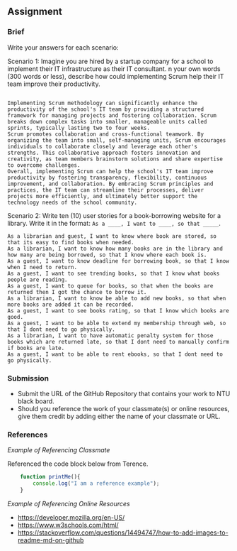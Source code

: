 ## Assignment

### Brief

Write your answers for each scenario:

Scenario 1:
Imagine you are hired by a startup company for a school to implement their IT infrastructure as their IT consultant. n your own words (300 words or less), describe how could implementing Scrum help their IT team improve their productivity.

```

Implementing Scrum methodology can significantly enhance the productivity of the school's IT team by providing a structured framework for managing projects and fostering collaboration. Scrum breaks down complex tasks into smaller, manageable units called sprints, typically lasting two to four weeks. 
Scrum promotes collaboration and cross-functional teamwork. By organizing the team into small, self-managing units, Scrum encourages individuals to collaborate closely and leverage each other's strengths. This collaborative approach fosters innovation and creativity, as team members brainstorm solutions and share expertise to overcome challenges.
Overall, implementing Scrum can help the school's IT team improve productivity by fostering transparency, flexibility, continuous improvement, and collaboration. By embracing Scrum principles and practices, the IT team can streamline their processes, deliver projects more efficiently, and ultimately better support the technology needs of the school community.
```

Scenario 2:
Write ten (10) user stories for a book-borrowing website for a library. Write it in the format: `As a ____, I want to ____, so that _____`.

```
As a librarian and guest, I want to know where book are stored, so that its easy to find books when needed.
As a librarian, I want to know how many books are in the library and how many are being borrowed, so that I know where each book is.
As a guest, I want to know deadline for borrowing book, so that I know when I need to return.
As a guest, I want to see trending books, so that I know what books people are reading.
As a guest, I want to queue for books, so that when the books are returned then I got the chance to borrow it.
As a librarian, I want to know be able to add new books, so that when more books are added it can be recorded.
As a guest, I want to see books rating, so that I know which books are good.
As a guest, I want to be able to extend my membership through web, so that I dont need to go physically.
As a librarian, I want to have automatic penalty system for those books which are returned late, so that I dont need to manually confirm if books are late.
As a guest, I want to be able to rent ebooks, so that I dont need to go physically.
```


### Submission 

- Submit the URL of the GitHub Repository that contains your work to NTU black board.
- Should you reference the work of your classmate(s) or online resources, give them credit by adding either the name of your classmate or URL. 


### References

_Example of Referencing Classmate_

Referenced the code block below from Terence.
```js
    function printMe(){
        console.log("I am a reference example");
    }
```

_Example of Referencing Online Resources_

- https://developer.mozilla.org/en-US/
- https://www.w3schools.com/html/
- https://stackoverflow.com/questions/14494747/how-to-add-images-to-readme-md-on-github

